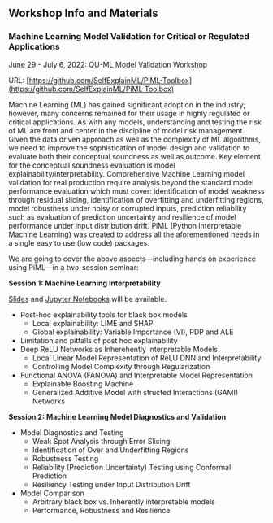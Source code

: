 ## Workshop Info and Materials

### Machine Learning Model Validation for Critical or Regulated Applications

June 29 - July 6, 2022: QU-ML Model Validation Workshop

URL: [https://github.com/SelfExplainML/PiML-Toolbox](https://github.com/SelfExplainML/PiML-Toolbox)

Machine Learning (ML) has gained significant adoption in the industry; however, many concerns remained for their usage in highly regulated or critical applications. As with any models, understanding and testing the risk of ML are front and center in the discipline of model risk management. Given the data driven approach as well as the complexity of ML algorithms, we need to improve the sophistication of model design and validation to evaluate both their conceptual soundness as well as outcome. Key element for the conceptual soundness evaluation is model explainability/interpretability. Comprehensive Machine Learning model validation for real production require analysis beyond the standard model performance evaluation which must cover: identification of model weakness through residual slicing, identification of overfitting and underfitting regions, model robustness under noisy or corrupted inputs, prediction reliability such as evaluation of prediction uncertainty and resilience of model performance under input distribution drift. PiML (Python Interpretable Machine Learning) was created to address all the aforementioned needs in a single easy to use (low code) packages.

We are going to cover the above aspects—including hands on experience using PiML—in a two-session seminar:

**Session 1: Machine Learning Interpretability**

[Slides](#) and [Jupyter Notebooks](#) will be available.

- Post-hoc explainability tools for black box models
  - Local explainability: LIME and SHAP
  - Global explainability: Variable Importance (VI), PDP and ALE
- Limitation and pitfalls of post hoc explainability
- Deep ReLU Networks as Inherehently Interpretable Models
  - Local Linear Model Representation of ReLU DNN and Interpretability
  - Controlling Model Complexity through Regularization
- Functional ANOVA (FANOVA) and Interpretable Model Representation
  - Explainable Boosting Machine
  - Generalized Additive Model with structed Interactions (GAMI) Networks

**Session 2: Machine Learning Model Diagnostics and Validation**

- Model Diagnostics and Testing
  - Weak Spot Analysis through Error Slicing
  - Identification of Over and Underfitting Regions
  - Robustness Testing
  - Reliability (Prediction Uncertainty) Testing using Conformal Prediction
  - Resiliency Testing under Input Distribution Drift
- Model Comparison
  - Arbitrary black box vs. Inherently interpretable models
  - Performance, Robustness and Resilience


